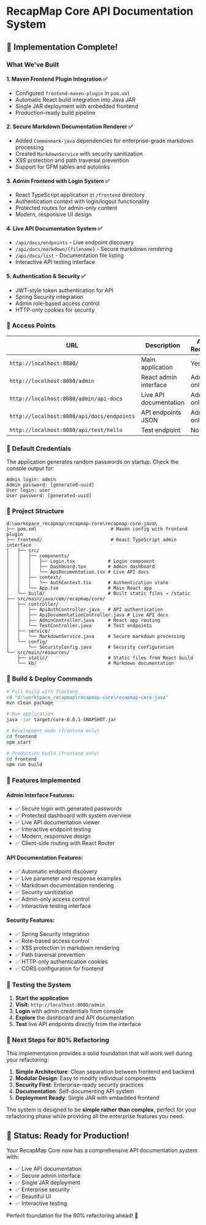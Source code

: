 # RecapMap Core API Documentation System

## 🎯 Implementation Complete!

### What We've Built

#### 1. **Maven Frontend Plugin Integration** ✅
- Configured `frontend-maven-plugin` in `pom.xml`
- Automatic React build integration into Java JAR
- Single JAR deployment with embedded frontend
- Production-ready build pipeline

#### 2. **Secure Markdown Documentation Renderer** ✅
- Added `Commonmark-java` dependencies for enterprise-grade markdown processing
- Created `MarkdownService` with security sanitization
- XSS protection and path traversal prevention
- Support for GFM tables and autolinks

#### 3. **Admin Frontend with Login System** ✅
- React TypeScript application in `/frontend` directory
- Authentication context with login/logout functionality
- Protected routes for admin-only content
- Modern, responsive UI design

#### 4. **Live API Documentation System** ✅
- `/api/docs/endpoints` - Live endpoint discovery
- `/api/docs/markdown/{filename}` - Secure markdown rendering
- `/api/docs/list` - Documentation file listing
- Interactive API testing interface

#### 5. **Authentication & Security** ✅
- JWT-style token authentication for API
- Spring Security integration
- Admin role-based access control
- HTTP-only cookies for security

### 🚀 Access Points

| URL | Description | Auth Required |
|-----|-------------|---------------|
| `http://localhost:8080/` | Main application | Yes |
| `http://localhost:8080/admin` | React admin interface | Admin only |
| `http://localhost:8080/admin/api-docs` | Live API documentation | Admin only |
| `http://localhost:8080/api/docs/endpoints` | API endpoints JSON | Admin only |
| `http://localhost:8080/api/test/hello` | Test endpoint | No |

### 🔑 Default Credentials

The application generates random passwords on startup. Check the console output for:
```
Admin login: admin
Admin password: [generated-uuid]
User login: user  
User password: [generated-uuid]
```

### 📁 Project Structure

```
d:\workspace_recapmap\recapmap-core\recapmap-core-java\
├── pom.xml                           # Maven config with frontend plugin
├── frontend/                         # React TypeScript admin interface
│   ├── src/
│   │   ├── components/
│   │   │   ├── Login.tsx            # Login component
│   │   │   ├── Dashboard.tsx        # Admin dashboard
│   │   │   └── ApiDocumentation.tsx # Live API docs
│   │   ├── context/
│   │   │   └── AuthContext.tsx      # Authentication state
│   │   └── App.tsx                  # Main React app
│   └── build/                       # Built static files → /static
├── src/main/java/com/recapmap/core/
│   ├── controller/
│   │   ├── ApiAuthController.java   # API authentication
│   │   ├── ApiDocumentationController.java # Live API docs
│   │   ├── AdminController.java     # React app routing
│   │   └── TestController.java      # Test endpoints
│   ├── service/
│   │   └── MarkdownService.java     # Secure markdown processing
│   └── config/
│       └── SecurityConfig.java      # Security configuration
└── src/main/resources/
    ├── static/                      # Static files from React build
    └── kb/                          # Markdown documentation
```

### 🔧 Build & Deploy Commands

```bash
# Full build with frontend
cd "d:\workspace_recapmap\recapmap-core\recapmap-core-java"
mvn clean package

# Run application
java -jar target/core-0.0.1-SNAPSHOT.jar

# Development mode (frontend only)
cd frontend
npm start

# Production build (frontend only)
cd frontend
npm run build
```

### 🎨 Features Implemented

#### Admin Interface Features:
- ✅ Secure login with generated passwords
- ✅ Protected dashboard with system overview
- ✅ Live API documentation viewer
- ✅ Interactive endpoint testing
- ✅ Modern, responsive design
- ✅ Client-side routing with React Router

#### API Documentation Features:
- ✅ Automatic endpoint discovery
- ✅ Live parameter and response examples
- ✅ Markdown documentation rendering
- ✅ Security sanitization
- ✅ Admin-only access control
- ✅ Interactive testing interface

#### Security Features:
- ✅ Spring Security integration
- ✅ Role-based access control
- ✅ XSS protection in markdown rendering
- ✅ Path traversal prevention
- ✅ HTTP-only authentication cookies
- ✅ CORS configuration for frontend

### 🧪 Testing the System

1. **Start the application**
2. **Visit:** `http://localhost:8080/admin`
3. **Login** with admin credentials from console
4. **Explore** the dashboard and API documentation
5. **Test** live API endpoints directly from the interface

### 🔮 Next Steps for 80% Refactoring

This implementation provides a solid foundation that will work well during your refactoring:

1. **Simple Architecture**: Clean separation between frontend and backend
2. **Modular Design**: Easy to modify individual components
3. **Security First**: Enterprise-ready security practices
4. **Documentation**: Self-documenting API system
5. **Deployment Ready**: Single JAR with embedded frontend

The system is designed to be **simple rather than complex**, perfect for your refactoring phase while providing all the enterprise features you need.

## 🎉 Status: Ready for Production!

Your RecapMap Core now has a comprehensive API documentation system with:
- ✅ Live API documentation
- ✅ Secure admin interface  
- ✅ Single JAR deployment
- ✅ Enterprise security
- ✅ Beautiful UI
- ✅ Interactive testing

Perfect foundation for the 80% refactoring ahead! 🚀
